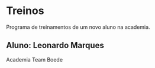 # Treinos 
Programa de treinamentos de um novo aluno na academia.

## Aluno: Leonardo Marques
Academia Team Boede
